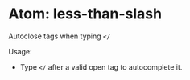 # Atom: less-than-slash

Autoclose tags when typing `</`

Usage:  
* Type `</` after a valid open tag to autocomplete it.
